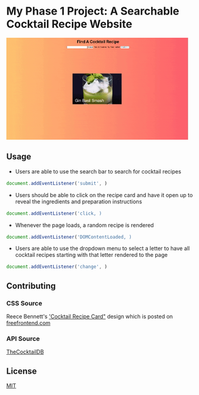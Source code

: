 # My Phase 1 Project: A Searchable Cocktail Recipe Website  

![](https://github.com/an0289/my-phase-1-project/blob/main/website%20gif.gif)

## Usage

- Users are able to use the search bar to search for cocktail recipes
```javascript
document.addEventListener('submit', )
```
- Users should be able to click on the recipe card and have it open up to reveal the ingredients and preparation instructions
```javascript
document.addEventListener('click, )
```
- Whenever the page loads, a random recipe is rendered
```javascript
document.addEventListener('DOMContentLoaded, )
```
- Users are able to use the dropdown menu to select a letter to have all cocktail recipes starting with that letter rendered to the page
```javascript
document.addEventListener('change', )
```

## Contributing
### CSS Source 
Reece Bennett's ['Cocktail Recipe Card"](https://codepen.io/reece-bennett/pen/bqmaWy) design which is posted on [freefrontend.com](https://freefrontend.com/css-recipe-cards/)
### API Source
[TheCocktailDB](https://www.thecocktaildb.com/api.php) 

## License
[MIT](https://choosealicense.com/licenses/mit/)
